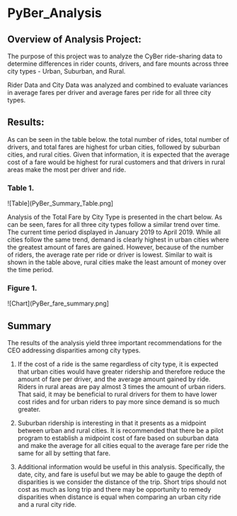 # PyBer_Analysis

## Overview of Analysis Project:

The purpose of this project was to analyze the CyBer ride-sharing data to determine differences in rider counts, drivers, and fare mounts across three city types  - Urban, Suburban, and Rural. 

Rider Data and City Data was analyzed and combined to evaluate variances in average fares per driver and average fares per ride for all three city types. 



## Results:


As can be seen in the table below. the total number of rides, total number of drivers, and total fares are highest for urban cities, followed by suburban cities, and rural cities. Given that information, it is expected that the average cost of a fare would be highest for rural customers and that drivers in rural areas make the most per driver and ride. 

### Table 1. 

 ![Table](PyBer_Summary_Table.png]


Analysis of the Total Fare by City Type is presented in the chart below. As can be seen, fares for all three city types follow a similar trend over time. The current time period displayed in January 2019 to April 2019. While all cities follow the same trend, demand is clearly highest in urban cities where the greatest amount of fares are gained. However, because of the number of riders, the average rate per ride or driver is lowest. Similar to wait is shown in the table above, rural cities make the least amount of money over the time period. 


### Figure 1. 

 ![Chart](PyBer_fare_summary.png]


## Summary

The results of the analysis yield three important recommendations for the CEO addressing disparities among city types. 
1. If the cost of a ride is the same regardless of city type, it is expected that urban cities would have greater ridership and therefore reduce the amount of fare per driver, and the average amount gained by ride. Riders in rural areas are pay almost 3 times the amount of urban riders. That said, it may be beneficial to rural drivers for them to have lower cost rides and for urban riders to pay more since demand is so much greater. 

2. Suburban ridership is interesting in that it presents as a midpoint between urban and rural cities. It is recommended that there be a pilot program to establish a midpoint cost of fare based on suburban data and make the average for all cities equal to the average fare per ride the same for all by setting that fare. 

3. Additional information would be useful in this analysis. Specifically, the date, city, and fare is useful but we may be able to gauge the depth of disparities is we consider the distance of the trip. Short trips should not cost as much as long trip and there may be opportunity to remedy disparities when distance is equal when comparing an urban city ride and a rural city ride. 
